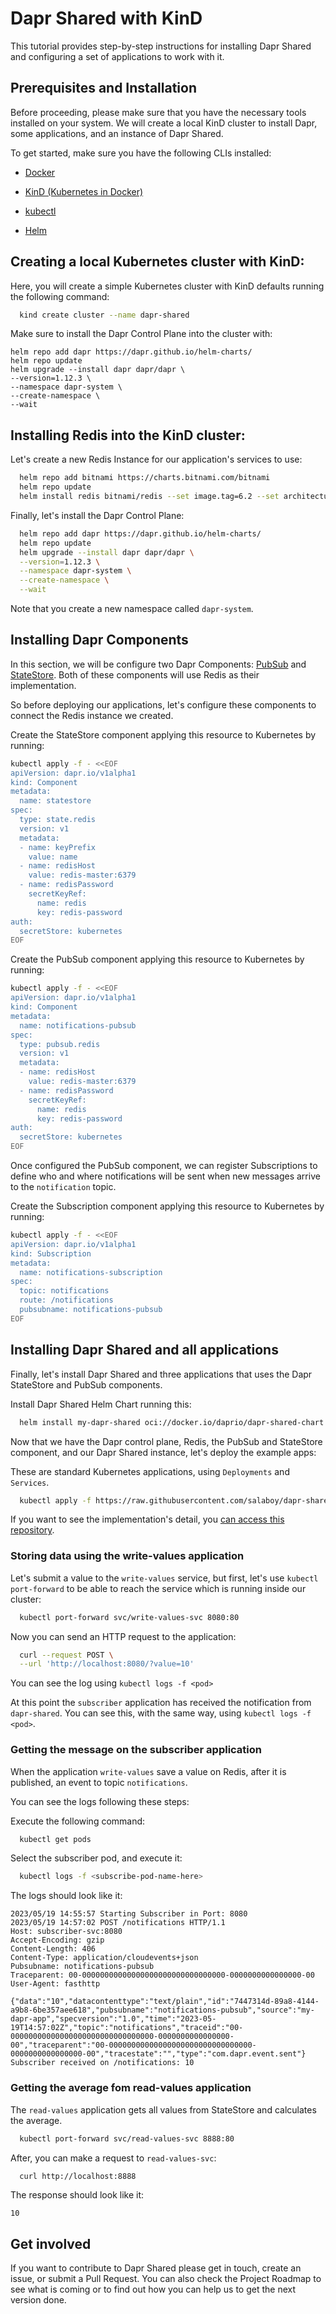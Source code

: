# Dapr Shared with KinD
This tutorial provides step-by-step instructions for installing Dapr Shared and configuring a set of applications to work with it.

## Prerequisites and Installation

Before proceeding, please make sure that you have the necessary tools installed on your system. We will create a local KinD cluster to install Dapr, some applications, and an instance of Dapr Shared.

To get started, make sure you have the following CLIs installed:

- [Docker](https://www.docker.com/)

- [KinD (Kubernetes in Docker)](https://kind.sigs.k8s.io/docs/user/quick-start/)

- [kubectl](https://kubernetes.io/docs/tasks/tools/)

- [Helm](https://helm.sh/docs/intro/install/)



## Creating a local Kubernetes cluster with KinD: 

Here, you will create a simple Kubernetes cluster with KinD defaults running the following command:

```bash
  kind create cluster --name dapr-shared
```

Make sure to install the Dapr Control Plane into the cluster with: 

```
helm repo add dapr https://dapr.github.io/helm-charts/
helm repo update
helm upgrade --install dapr dapr/dapr \
--version=1.12.3 \
--namespace dapr-system \
--create-namespace \
--wait
```


## Installing Redis into the KinD cluster:

Let's create a new Redis Instance for our application's services to use: 

```sh
  helm repo add bitnami https://charts.bitnami.com/bitnami
  helm repo update                            
  helm install redis bitnami/redis --set image.tag=6.2 --set architecture=standalone
```

Finally, let's install the Dapr Control Plane: 

```sh
  helm repo add dapr https://dapr.github.io/helm-charts/
  helm repo update
  helm upgrade --install dapr dapr/dapr \
  --version=1.12.3 \
  --namespace dapr-system \
  --create-namespace \
  --wait
```

Note that you create a new namespace called `dapr-system`.

## Installing Dapr Components

In this section, we will be configure two Dapr Components: [PubSub](https://docs.dapr.io/developing-applications/building-blocks/pubsub/pubsub-overview/) and [StateStore](https://docs.dapr.io/developing-applications/building-blocks/state-management/state-management-overview/). 
Both of these components will use Redis as their implementation. 

So before deploying our applications, let's configure these components to connect the Redis instance we created. 

Create the StateStore component applying this resource to Kubernetes by running:

```sh
kubectl apply -f - <<EOF
apiVersion: dapr.io/v1alpha1
kind: Component
metadata:
  name: statestore
spec:
  type: state.redis
  version: v1
  metadata:
  - name: keyPrefix
    value: name
  - name: redisHost
    value: redis-master:6379
  - name: redisPassword
    secretKeyRef:
      name: redis
      key: redis-password
auth:
  secretStore: kubernetes
EOF
```

Create the PubSub component applying this resource to Kubernetes by running:

```sh
kubectl apply -f - <<EOF
apiVersion: dapr.io/v1alpha1
kind: Component
metadata:
  name: notifications-pubsub
spec:
  type: pubsub.redis
  version: v1
  metadata:
  - name: redisHost
    value: redis-master:6379
  - name: redisPassword
    secretKeyRef:
      name: redis
      key: redis-password
auth:
  secretStore: kubernetes
EOF
```

Once configured the PubSub component, we can register Subscriptions to define who and where notifications will be sent when new messages arrive to the `notification` topic.

Create the Subscription component applying this resource to Kubernetes by running:

```sh
kubectl apply -f - <<EOF
apiVersion: dapr.io/v1alpha1
kind: Subscription
metadata:
  name: notifications-subscription
spec:
  topic: notifications 
  route: /notifications
  pubsubname: notifications-pubsub
EOF
```

## Installing Dapr Shared and all applications

Finally, let's install Dapr Shared and three applications that uses the Dapr StateStore and PubSub components.

Install Dapr Shared Helm Chart running this:

```sh
  helm install my-dapr-shared oci://docker.io/daprio/dapr-shared-chart --set shared.appId=my-dapr-app --set shared.remoteURL=subscriber-svc --set shared.remotePort=80
```

Now that we have the Dapr control plane, Redis, the PubSub and StateStore component, and our Dapr Shared instance, let's deploy the example apps:

These are standard Kubernetes applications, using `Deployments` and `Services`.
```sh
  kubectl apply -f https://raw.githubusercontent.com/salaboy/dapr-shared-examples/main/apps.yaml
```

If you want to see the implementation's detail, you [can access this repository](https://github.com/salaboy/dapr-shared-examples).

### Storing data using the write-values application

Let's submit a value to the `write-values` service, but first, let's use `kubectl port-forward` to be able to reach the service which is running inside our cluster:

```sh
  kubectl port-forward svc/write-values-svc 8080:80
```

Now you can send an HTTP request to the application:

```sh
  curl --request POST \
  --url 'http://localhost:8080/?value=10'
``` 

You can see the log using `kubectl logs -f <pod>`

At this point the `subscriber` application has received the notification from `dapr-shared`. You can see this, with the same way, using `kubectl logs -f <pod>`.

### Getting the message on the subscriber application

When the application `write-values` save a value on Redis, after it is published, an event to topic `notifications`.

You can see the logs following these steps:

Execute the following command:
```sh
  kubectl get pods
```

Select the subscriber pod, and execute it:

```sh
  kubectl logs -f <subscribe-pod-name-here>
```

The logs should look like it:

```
2023/05/19 14:55:57 Starting Subscriber in Port: 8080
2023/05/19 14:57:02 POST /notifications HTTP/1.1
Host: subscriber-svc:8080
Accept-Encoding: gzip
Content-Length: 406
Content-Type: application/cloudevents+json
Pubsubname: notifications-pubsub
Traceparent: 00-00000000000000000000000000000000-0000000000000000-00
User-Agent: fasthttp

{"data":"10","datacontenttype":"text/plain","id":"7447314d-89a8-4144-a9b8-6be357aee618","pubsubname":"notifications-pubsub","source":"my-dapr-app","specversion":"1.0","time":"2023-05-19T14:57:02Z","topic":"notifications","traceid":"00-00000000000000000000000000000000-0000000000000000-00","traceparent":"00-00000000000000000000000000000000-0000000000000000-00","tracestate":"","type":"com.dapr.event.sent"}
Subscriber received on /notifications: 10
```

### Getting the average fom read-values application

The `read-values` application gets all values from StateStore and calculates the average.

```sh
  kubectl port-forward svc/read-values-svc 8888:80
```

After, you can make a request to `read-values-svc`:

```sh
  curl http://localhost:8888
```

The response should look like it:

```
10
```

## Get involved

If you want to contribute to Dapr Shared please get in touch, create an issue, or submit a Pull Request. 
You can also check the Project Roadmap to see what is coming or to find out how you can help us to get the next version done. 
